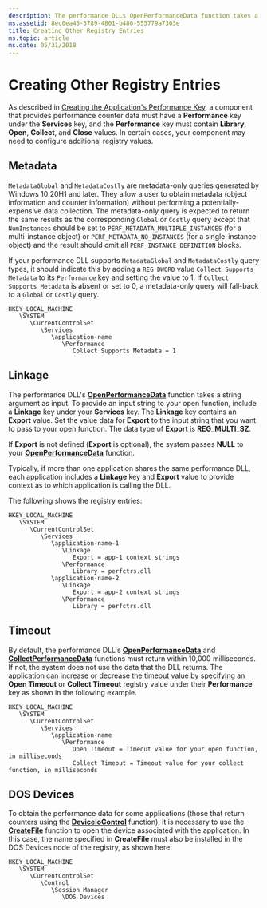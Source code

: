 ```yaml
---
description: The performance DLLs OpenPerformanceData function takes a string argument as input.
ms.assetid: 8ec0ea45-5789-4801-b486-555779a7303e
title: Creating Other Registry Entries
ms.topic: article
ms.date: 05/31/2018
---
```


# Creating Other Registry Entries

As described in [Creating the Application's Performance Key](./creating-the-applications-performance-key.md), a component that provides performance counter data must have a **Performance** key under the **Services** key, and the **Performance** key must contain **Library**, **Open**, **Collect**, and **Close** values. In certain cases, your component may need to configure additional registry values.

## Metadata

`MetadataGlobal` and `MetadataCostly` are metadata-only queries generated by Windows 10 20H1 and later. They allow a user to obtain metadata (object information and counter information) without performing a potentially-expensive data collection. The metadata-only query is expected to return the same results as the corresponding `Global` or `Costly` query except that `NumInstances` should be set to `PERF_METADATA_MULTIPLE_INSTANCES` (for a multi-instance object) or `PERF_METADATA_NO_INSTANCES` (for a single-instance object) and the result should omit all `PERF_INSTANCE_DEFINITION` blocks.

If your performance DLL supports `MetadataGlobal` and `MetadataCostly` query types, it should indicate this by adding a `REG_DWORD` value `Collect Supports Metadata` to its `Performance` key and setting the value to 1. If `Collect Supports Metadata` is absent or set to 0, a metadata-only query will fall-back to a `Global` or `Costly` query.

```
HKEY_LOCAL_MACHINE
   \SYSTEM
      \CurrentControlSet
         \Services
            \application-name
               \Performance
                  Collect Supports Metadata = 1
```

## Linkage

The performance DLL's [**OpenPerformanceData**](/previous-versions/windows/desktop/legacy/aa372200(v=vs.85)) function takes a string argument as input. To provide an input string to your open function, include a **Linkage** key under your **Services** key. The **Linkage** key contains an **Export** value. Set the value data for **Export** to the input string that you want to pass to your open function. The data type of **Export** is **REG\_MULTI\_SZ**.

If **Export** is not defined (**Export** is optional), the system passes **NULL** to your [**OpenPerformanceData**](/previous-versions/windows/desktop/legacy/aa372200(v=vs.85)) function.

Typically, if more than one application shares the same performance DLL, each application includes a **Linkage** key and **Export** value to provide context as to which application is calling the DLL.

The following shows the registry entries:

```
HKEY_LOCAL_MACHINE
   \SYSTEM
      \CurrentControlSet
         \Services
            \application-name-1
               \Linkage
                  Export = app-1 context strings
               \Performance
                  Library = perfctrs.dll
            \application-name-2
               \Linkage
                  Export = app-2 context strings
               \Performance
                  Library = perfctrs.dll
```

## Timeout

By default, the performance DLL's [**OpenPerformanceData**](/previous-versions/windows/desktop/legacy/aa372200(v=vs.85)) and [**CollectPerformanceData**](/windows/win32/api/winperf/nc-winperf-pm_collect_proc) functions must return within 10,000 milliseconds. If not, the system does not use the data that the DLL returns. The application can increase or decrease the timeout value by specifying an **Open Timeout** or **Collect Timeout** registry value under their **Performance** key as shown in the following example.

```
HKEY_LOCAL_MACHINE
   \SYSTEM
      \CurrentControlSet
         \Services
            \application-name
               \Performance
                  Open Timeout = Timeout value for your open function, in milliseconds
                  Collect Timeout = Timeout value for your collect function, in milliseconds
```

## DOS Devices

To obtain the performance data for some applications (those that return counters using the [**DeviceIoControl**](/windows/desktop/api/ioapiset/nf-ioapiset-deviceiocontrol) function), it is necessary to use the [**CreateFile**](/windows/desktop/api/fileapi/nf-fileapi-createfilea) function to open the device associated with the application. In this case, the name specified in **CreateFile** must also be installed in the DOS Devices node of the registry, as shown here:

```
HKEY_LOCAL_MACHINE
   \SYSTEM
      \CurrentControlSet
         \Control
            \Session Manager
               \DOS Devices
```
